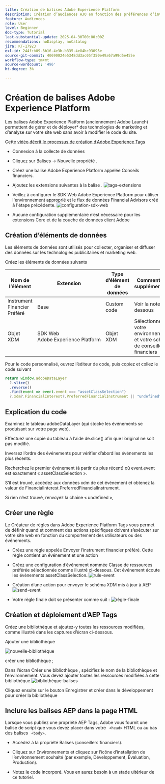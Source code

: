 ```yaml
---
title: Création de balises Adobe Experience Platform
description: Création d’audiences AJO en fonction des préférences d’investissement des utilisateurs (actions, obligations, CD)
feature: Audiences
role: User
level: Beginner
doc-type: Tutorial
last-substantial-update: 2025-04-30T00:00:00Z
recommendations: noDisplay, noCatalog
jira: KT-17923
exl-id: 244fcb09-3b16-4e3b-b335-4e84bc93095e
source-git-commit: 40690024e5348dd3ac05f350e49a67a99d5e455e
workflow-type: tm+mt
source-wordcount: '496'
ht-degree: 3%

---
```


# Création de balises Adobe Experience Platform

Les balises Adobe Experience Platform (anciennement Adobe Launch) permettent de gérer et de déployer* des technologies de marketing et d’analyse sur votre site web sans avoir à modifier le code du site.

Cette [&#x200B; vidéo décrit le processus de création d’Adobe Experience Tags](https://experienceleague.adobe.com/fr/playlists/experience-platform-get-started-with-tags)

* Connexion à la collecte de données
* Cliquez sur Balises -> Nouvelle propriété .
* Créez une balise Adobe Experience Platform appelée Conseils financiers.

* Ajoutez les extensions suivantes à la balise .
  ![tags-extensions](assets/tags-extensions.png)

* Veillez à configurer le SDK Web Adobe Experience Platform pour utiliser l&#39;environnement approprié et le flux de données Financial Advisors créé à l&#39;étape précédente.
  ![configuration-sdk-web](assets/web-sdk-configuration.png)

* Aucune configuration supplémentaire n’est nécessaire pour les extensions Core et de la couche de données client Adobe

## Création d’éléments de données

Les éléments de données sont utilisés pour collecter, organiser et diffuser des données sur les technologies publicitaires et marketing web.

Créez les éléments de données suivants

| Nom de l’élément | Extension | Type d’élément de données | Commentaires supplémentaires |
|------------------------------|-----------------------------------|-------------------|------------------------------------------------------------------------------------------------------------------------------------------------------------------|
| Instrument Financier Préféré | Base | Custom code | Voir la note ci-dessous |
| Objet XDM | SDK Web Adobe Experience Platform | Objet XDM | Sélectionnez votre environnement et votre schéma de conseillers financiers |


Pour le code personnalisé, ouvrez l’éditeur de code, puis copiez et collez le code suivant

```javascript
return window.adobeDataLayer
  ?.slice()
  .reverse()
  .find(event => event.event === "assetClassSelection")
  ?.xdm?.FinancialInterest?.PreferredFinancialInstrument || "undefined";
```

## Explication du code

Examinez le tableau adobeDataLayer (qui stocke les événements se produisant sur votre page web).

Effectuez une copie du tableau à l’aide de.slice() afin que l’original ne soit pas modifié.

Inversez l’ordre des événements pour vérifier d’abord les événements les plus récents.

Recherchez le premier événement (à partir du plus récent) où event.event est exactement « assetClassSelection ».

S’il est trouvé, accédez aux données xdm de cet événement et obtenez la valeur de FinancialInterest.PreferredFinancialInstrument.

Si rien n’est trouvé, renvoyez la chaîne « undefined »,



## Créer une règle

Le Créateur de règles dans Adobe Experience Platform Tags vous permet de définir quand et comment des actions spécifiques doivent s’exécuter sur votre site web en fonction du comportement des utilisateurs ou des événements.

* Créez une règle appelée Envoyer l’instrument financier préféré. Cette règle contient un événement et une action


* Créez une configuration d’événement nommée Classe de ressources préférée sélectionnée comme illustré ci-dessous. Cet événement écoute les événements assetClassSelection.
  ![rule-event](assets/rule-event.png)


* Création d’une action pour envoyer le schéma XDM mis à jour à AEP
  ![send-event](assets/rule-send-event.png)

* Votre règle finale doit se présenter comme suit :
  ![règle-finale](assets/final-rule.png)

## Création et déploiement d’AEP Tags


Créez une bibliothèque et ajoutez-y toutes les ressources modifiées, comme illustré dans les captures d’écran ci-dessous.

Ajouter une bibliothèque

![nouvelle-bibliothèque](assets/tag-add-library.png)

créer une bibliothèque ;

Dans l’écran Créer une bibliothèque , spécifiez le nom de la bibliothèque et l’environnement.
Vous devez ajouter toutes les ressources modifiées à cette bibliothèque
![bibliothèque-balises](assets/tag-build-library.png)

Cliquez ensuite sur le bouton Enregistrer et créer dans le développement pour créer la bibliothèque

## Inclure les balises AEP dans la page HTML

Lorsque vous publiez une propriété AEP Tags, Adobe vous fournit une balise de script que vous devez placer dans votre ``` <head>``` HTML ou au bas des balises ``` <body>```.

* Accédez à la propriété Balises (conseillers financiers).

* Cliquez sur Environnements et cliquez sur l’icône d’installation de l’environnement souhaité (par exemple, Développement, Évaluation, Production).

* Notez le code incorporé. Vous en aurez besoin à un stade ultérieur de ce tutoriel.
